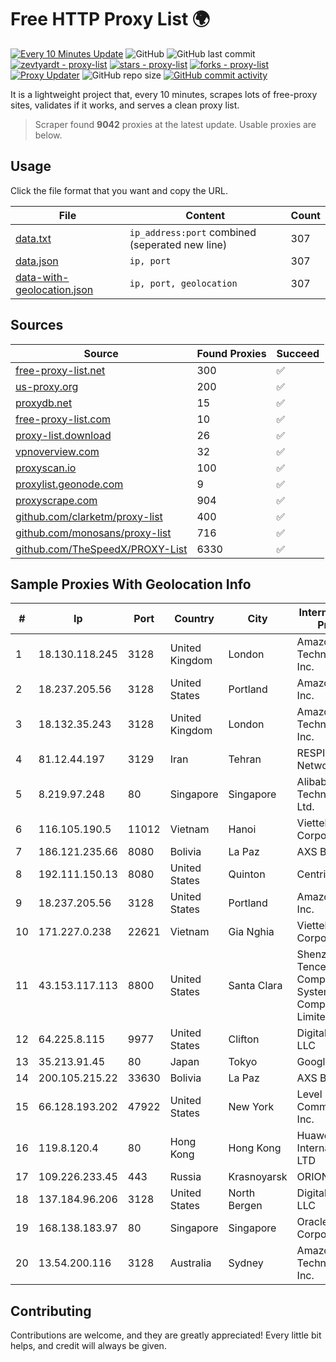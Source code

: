 
# Free HTTP Proxy List 🌍

[![Every 10 Minutes Update](https://github.com/mertguvencli/http-proxy-list/actions/workflows/main.yml/badge.svg?branch=main)](https://github.com/mertguvencli/http-proxy-list/actions/workflows/main.yml)
![GitHub](https://img.shields.io/github/license/mertguvencli/http-proxy-list)
![GitHub last commit](https://img.shields.io/github/last-commit/mertguvencli/http-proxy-list)
[![zevtyardt - proxy-list](https://img.shields.io/static/v1?label=zevtyardt&message=proxy-list&color=blue&logo=github)](https://github.com/zevtyardt/proxy-list "Go to GitHub repo")
[![stars - proxy-list](https://img.shields.io/github/stars/zevtyardt/proxy-list?style=social)](https://github.com/zevtyardt/proxy-list)
[![forks - proxy-list](https://img.shields.io/github/forks/zevtyardt/proxy-list?style=social)](https://github.com/zevtyardt/proxy-list)
[![Proxy Updater](https://github.com/zevtyardt/proxy-list/workflows/Proxy%20Updater/badge.svg)](https://github.com/zevtyardt/proxy-list/actions?query=workflow:"Proxy+Updater")
![GitHub repo size](https://img.shields.io/github/repo-size/zevtyardt/proxy-list)
[![GitHub commit activity](https://img.shields.io/github/commit-activity/m/zevtyardt/proxy-list?logo=commits)](https://github.com/zevtyardt/proxy-list/commits/main)

It is a lightweight project that, every 10 minutes, scrapes lots of free-proxy sites, validates if it works, and serves a clean proxy list.

> Scraper found **9042** proxies at the latest update. Usable proxies are below.

## Usage

Click the file format that you want and copy the URL.

|File|Content|Count|
|----|-------|-----|
|[data.txt](https://raw.githubusercontent.com/mertguvencli/http-proxy-list/main/proxy-list/data.txt)|`ip_address:port` combined (seperated new line)|307|
|[data.json](https://raw.githubusercontent.com/mertguvencli/http-proxy-list/main/proxy-list/data.json)|`ip, port`|307|
|[data-with-geolocation.json](https://raw.githubusercontent.com/mertguvencli/http-proxy-list/main/proxy-list/data-with-geolocation.json)|`ip, port, geolocation`|307|

## Sources

|Source|Found Proxies|Succeed|
|------|-------------|-------|
|[free-proxy-list.net](https://free-proxy-list.net)|300|✅|
|[us-proxy.org](https://www.us-proxy.org)|200|✅|
|[proxydb.net](http://proxydb.net)|15|✅|
|[free-proxy-list.com](https://free-proxy-list.com/?page=&port=&type%5B%5D=http&type%5B%5D=https&up_time=0&search=Search)|10|✅|
|[proxy-list.download](https://www.proxy-list.download/HTTP)|26|✅|
|[vpnoverview.com](https://vpnoverview.com/privacy/anonymous-browsing/free-proxy-servers)|32|✅|
|[proxyscan.io](https://www.proxyscan.io)|100|✅|
|[proxylist.geonode.com](https://proxylist.geonode.com/api/proxy-list?limit=300&page=1&sort_by=lastChecked&sort_type=desc&protocols=http,https)|9|✅|
|[proxyscrape.com](https://api.proxyscrape.com/v2/?request=displayproxies&protocol=http&timeout=10000&country=all&ssl=all&anonymity=all)|904|✅|
|[github.com/clarketm/proxy-list](https://raw.githubusercontent.com/clarketm/proxy-list/master/proxy-list-raw.txt)|400|✅|
|[github.com/monosans/proxy-list](https://raw.githubusercontent.com/monosans/proxy-list/main/proxies/http.txt)|716|✅|
|[github.com/TheSpeedX/PROXY-List](https://raw.githubusercontent.com/TheSpeedX/PROXY-List/master/http.txt)|6330|✅|


## Sample Proxies With Geolocation Info

|#|Ip|Port|Country|City|Internet Service Provider|
|-|--|----|-------|----|-------------------------|
|1|18.130.118.245|3128|United Kingdom|London|Amazon Technologies Inc.|
|2|18.237.205.56|3128|United States|Portland|Amazon.com, Inc.|
|3|18.132.35.243|3128|United Kingdom|London|Amazon Technologies Inc.|
|4|81.12.44.197|3129|Iran|Tehran|RESPINA Networks|
|5|8.219.97.248|80|Singapore|Singapore|Alibaba (US) Technology Co., Ltd.|
|6|116.105.190.5|11012|Vietnam|Hanoi|Viettel Corporation|
|7|186.121.235.66|8080|Bolivia|La Paz|AXS Bolivia S. A.|
|8|192.111.150.13|8080|United States|Quinton|Centrilogic|
|9|18.237.205.56|3128|United States|Portland|Amazon.com, Inc.|
|10|171.227.0.238|22621|Vietnam|Gia Nghia|Viettel Corporation|
|11|43.153.117.113|8800|United States|Santa Clara|Shenzhen Tencent Computer Systems Company Limited|
|12|64.225.8.115|9977|United States|Clifton|DigitalOcean, LLC|
|13|35.213.91.45|80|Japan|Tokyo|Google LLC|
|14|200.105.215.22|33630|Bolivia|La Paz|AXS Bolivia S. A.|
|15|66.128.193.202|47922|United States|New York|Level 3 Communications, Inc.|
|16|119.8.120.4|80|Hong Kong|Hong Kong|Huawei International Pte. LTD|
|17|109.226.233.45|443|Russia|Krasnoyarsk|ORIONNET|
|18|137.184.96.206|3128|United States|North Bergen|DigitalOcean, LLC|
|19|168.138.183.97|80|Singapore|Singapore|Oracle Corporation|
|20|13.54.200.116|3128|Australia|Sydney|Amazon Technologies Inc.|



## Contributing

Contributions are welcome, and they are greatly appreciated! Every
little bit helps, and credit will always be given.

